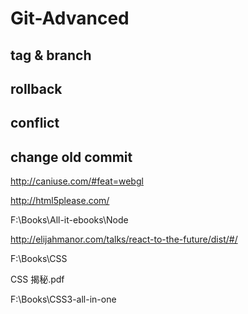 # Git-Advanced 




## tag & branch


## rollback



## conflict



## change old commit








http://caniuse.com/#feat=webgl

http://html5please.com/


F:\Books\All-it-ebooks\Node



http://elijahmanor.com/talks/react-to-the-future/dist/#/


F:\Books\CSS


CSS 揭秘.pdf


F:\Books\CSS3-all-in-one




























